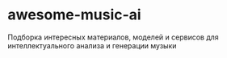 # awesome-music-ai
Подборка интересных материалов, моделей и сервисов для интеллектуального анализа и генерации музыки
